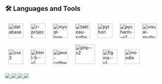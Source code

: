 <h2>🛠️ Languages and Tools</h2>
<div style="display: inline-block; margin-bottom: 20px;">
    <div style="position: relative; display: inline-block; margin: 10px;">
        <img width="48" height="48" src="https://img.icons8.com/glassmorphism/48/database.png" alt="database" class="icon"/>
    </div>
    <div style="position: relative; display: inline-block; margin: 10px;">
        <img width="48" height="48" src="https://img.icons8.com/fluency/48/r-project.png" alt="r-project" class="icon"/>
    </div>
    <div style="position: relative; display: inline-block; margin: 10px;">
        <img width="48" height="48" src="https://img.icons8.com/fluency/48/mysql-logo.png" alt="mysql-logo" class="icon"/>
    </div>
    <div style="position: relative; display: inline-block; margin: 10px;">
        <img width="48" height="48" src="https://img.icons8.com/color/48/tableau-software.png" alt="tableau-software" class="icon"/>
    </div>
    <div style="position: relative; display: inline-block; margin: 10px;">
        <img width="48" height="48" src="https://img.icons8.com/fluency/48/python.png" alt="python" class="icon"/>
    </div>
    <div style="position: relative; display: inline-block; margin: 10px;">
        <img width="48" height="48" src="https://img.icons8.com/color/48/pycharm--v2.png" alt="pycharm--v2" class="icon"/>
    </div>
    <div style="position: relative; display: inline-block; margin: 10px;">
        <img width="48" height="48" src="https://img.icons8.com/color/48/visual-studio-code-2019.png" alt="visual-studio-code-2019" class="icon"/>
    </div>
    <div style="position: relative; display: inline-block; margin: 10px;">
        <img width="48" height="48" src="https://img.icons8.com/color/48/css3.png" alt="css3" class="icon"/>
    </div>
    <div style="position: relative; display: inline-block; margin: 10px;">
        <img width="48" height="48" src="https://img.icons8.com/color/48/html-5--v1.png" alt="html-5--v1" class="icon"/>
    </div>
    <div style="position: relative; display: inline-block; margin: 10px;">
        <img width="48" height="48" src="https://img.icons8.com/fluency/48/java-coffee-cup-logo.png" alt="java-coffee-cup-logo" class="icon"/>
    </div>
    <div style="position: relative; display: inline-block; margin: 10px;">
        <img width="64" height="64" src="https://img.icons8.com/nolan/64/php--v2.png" alt="php--v2" class="icon"/>
    </div>
    <div style="position: relative; display: inline-block; margin: 10px;">
        <img width="48" height="48" src="https://img.icons8.com/color/48/figma--v1.png" alt="figma--v1" class="icon"/>
    </div>
    <div style="position: relative; display: inline-block; margin: 10px;">
        <img width="48" height="48" src="https://img.icons8.com/color/48/moodle.png" alt="moodle" class="icon"/>
    </div>
</div>

<div> 
  <a href="mailto:raissaalvimt@gmail.com" target="_blank">
    <img src="https://img.shields.io/badge/Gmail-D14836?style=for-the-badge&logo=gmail&logoColor=white" target="_blank">
  </a>
  <a href="https://www.linkedin.com/in/raissaalvimt/" target="_blank">
    <img src="https://img.shields.io/badge/-LinkedIn-%230077B5?style=for-the-badge&logo=linkedin&logoColor=white" target="_blank">
  </a>
  <a href="https://wa.me/5561996781714" target="_blank">
    <img src="https://img.shields.io/badge/WhatsApp-%2325D366?style=for-the-badge&logo=whatsapp&logoColor=white" target="_blank">
  </a>
  <a href="./curriculo.pdf" target="_blank">
    <img src="https://img.shields.io/badge/Curr%C3%ADculo-PDF-blue?style=for-the-badge" target="_blank">
  </a>
</div>

<style>
    .icon {
        transition: transform 0.3s;
    }
    .icon:hover {
        transform: scale(1.1);
    }
</style>
